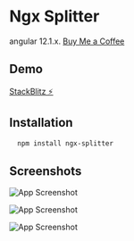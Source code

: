 
# Ngx Splitter

angular 12.1.x. 
[Buy Me a Coffee](https://www.buymeacoffee.com/huymax)


## Demo

[StackBlitz ⚡️](https://stackblitz.com/edit/ngx-splitter)


## Installation

```bash
  npm install ngx-splitter
```
    
## Screenshots

![App Screenshot](https://raw.githubusercontent.com/huymach91/ngx-splitter/master/src/assets/horizontal.png?token=AHXRERK2COYYL33OXQYESDDBQPANQ)

![App Screenshot](https://raw.githubusercontent.com/huymach91/ngx-splitter/master/src/assets/vertical.png?token=AHXRERMUH4N5ZQ3FAWCQHR3BQPAO2)

![App Screenshot](https://raw.githubusercontent.com/huymach91/ngx-splitter/master/src/assets/nested.png?token=AHXRERPNDGQQPE42UUHCXN3BQPASC)

